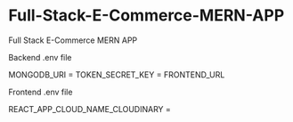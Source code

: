 # Full-Stack-E-Commerce-MERN-APP

Full Stack E-Commerce MERN APP

Backend .env file

MONGODB_URI =
TOKEN_SECRET_KEY =
FRONTEND_URL

Frontend .env file

REACT_APP_CLOUD_NAME_CLOUDINARY =
